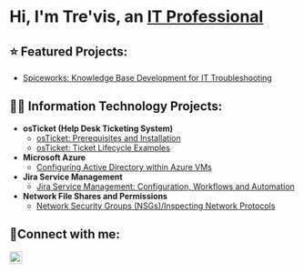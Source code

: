 <h1>Hi, I'm Tre'vis, an <a href="https://linkedin.com/in/trevisdean">IT Professional</a></h1>

<h2>⭐ Featured Projects:</h2>

   - [Spiceworks: Knowledge Base Development for IT Troubleshooting](https://github.com/TechwTre/spiceworks-knowledge-base)

<h2>👨‍💻 Information Technology Projects:</h2>

- <b>osTicket (Help Desk Ticketing System)</b>
  - [osTicket: Prerequisites and Installation](https://github.com/TechwTre/osticket-prereqs)
  - [osTicket: Ticket Lifecycle Examples](https://github.com/TechwTre/ticket-lifecycle)
- <b>Microsoft Azure</b>
  - [Configuring Active Directory within Azure VMs](https://github.com/TechwTre/configure-ad)
- <b>Jira Service Management</b>
  - [Jira Service Management: Configuration, Workflows and Automation](https://github.com/TechwTre/jira-configuration)
- <b>Network File Shares and Permissions</b>
  - [Network Security Groups (NSGs)/Inspecting Network Protocols](https://github.com/TechwTre/Azure-network-protocols)

<h2>🤳Connect with me:</h2>

[<img align="left" alt="Josh | LinkedIn" width="22px" src="https://cdn.jsdelivr.net/npm/simple-icons@v3/icons/linkedin.svg" />][linkedin]

[linkedin]: https://linkedin.com/in/trevisdean/
